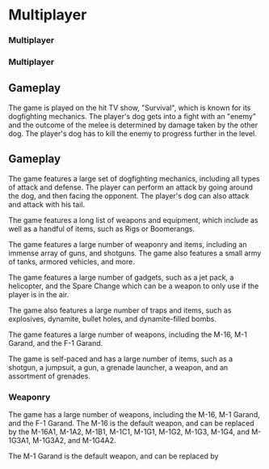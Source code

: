 # Multiplayer

### Multiplayer

### Multiplayer

## Gameplay

The game is played on the hit TV show, "Survival", which is known for its dogfighting mechanics. The player's dog gets into a fight with an "enemy" and the outcome of the melee is determined by damage taken by the other dog. The player's dog has to kill the enemy to progress further in the level.

## Gameplay

The game features a large set of dogfighting mechanics, including all types of attack and defense. The player can perform an attack by going around the dog, and then facing the opponent. The player's dog can also attack and attack with his tail.

The game features a long list of weapons and equipment, which include as well as a handful of items, such as Rigs or Boomerangs.

The game features a large number of weaponry and items, including an immense array of guns, and shotguns. The game also features a small army of tanks, armored vehicles, and more.

The game features a large number of gadgets, such as a jet pack, a helicopter, and the Spare Change which can be a weapon to only use if the player is in the air.

The game also features a large number of traps and items, such as explosives, dynamite, bullet holes, and dynamite-filled bombs.

The game features a large number of weapons, including the M-16, M-1 Garand, and the F-1 Garand.

The game is self-paced and has a large number of items, such as a shotgun, a jumpsuit, a gun, a grenade launcher, a weapon, and an assortment of grenades.

### Weaponry

The game has a large number of weapons, including the M-16, M-1 Garand, and the F-1 Garand. The M-16 is the default weapon, and can be replaced by the M-16A1, M-1A2, M-1B1, M-1C1, M-1G1, M-1G2, M-1G3, M-1G4, and M-1G3A1, M-1G3A2, and M-1G4A2.

The M-1 Garand is the default weapon, and can be replaced by